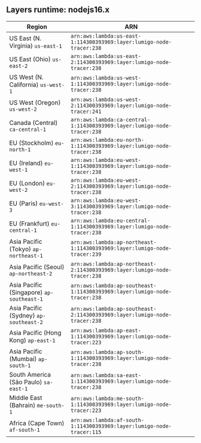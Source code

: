 Layers runtime: nodejs16.x
----
| Region | ARN |
| --- | --- |
|US East (N. Virginia)  `us-east-1`|`arn:aws:lambda:us-east-1:114300393969:layer:lumigo-node-tracer:238`|
|US East (Ohio)  `us-east-2`|`arn:aws:lambda:us-east-2:114300393969:layer:lumigo-node-tracer:238`|
|US West (N. California)  `us-west-1`|`arn:aws:lambda:us-west-1:114300393969:layer:lumigo-node-tracer:238`|
|US West (Oregon)  `us-west-2`|`arn:aws:lambda:us-west-2:114300393969:layer:lumigo-node-tracer:241`|
|Canada (Central)  `ca-central-1`|`arn:aws:lambda:ca-central-1:114300393969:layer:lumigo-node-tracer:238`|
|EU (Stockholm)  `eu-north-1`|`arn:aws:lambda:eu-north-1:114300393969:layer:lumigo-node-tracer:238`|
|EU (Ireland)  `eu-west-1`|`arn:aws:lambda:eu-west-1:114300393969:layer:lumigo-node-tracer:238`|
|EU (London)  `eu-west-2`|`arn:aws:lambda:eu-west-2:114300393969:layer:lumigo-node-tracer:238`|
|EU (Paris)  `eu-west-3`|`arn:aws:lambda:eu-west-3:114300393969:layer:lumigo-node-tracer:238`|
|EU (Frankfurt)  `eu-central-1`|`arn:aws:lambda:eu-central-1:114300393969:layer:lumigo-node-tracer:238`|
|Asia Pacific (Tokyo)  `ap-northeast-1`|`arn:aws:lambda:ap-northeast-1:114300393969:layer:lumigo-node-tracer:239`|
|Asia Pacific (Seoul)  `ap-northeast-2`|`arn:aws:lambda:ap-northeast-2:114300393969:layer:lumigo-node-tracer:238`|
|Asia Pacific (Singapore)  `ap-southeast-1`|`arn:aws:lambda:ap-southeast-1:114300393969:layer:lumigo-node-tracer:238`|
|Asia Pacific (Sydney)  `ap-southeast-2`|`arn:aws:lambda:ap-southeast-2:114300393969:layer:lumigo-node-tracer:238`|
|Asia Pacific (Hong Kong)  `ap-east-1`|`arn:aws:lambda:ap-east-1:114300393969:layer:lumigo-node-tracer:223`|
|Asia Pacific (Mumbai)  `ap-south-1`|`arn:aws:lambda:ap-south-1:114300393969:layer:lumigo-node-tracer:238`|
|South America (São Paulo)  `sa-east-1`|`arn:aws:lambda:sa-east-1:114300393969:layer:lumigo-node-tracer:238`|
|Middle East (Bahrain)  `me-south-1`|`arn:aws:lambda:me-south-1:114300393969:layer:lumigo-node-tracer:223`|
|Africa (Cape Town)  `af-south-1`|`arn:aws:lambda:af-south-1:114300393969:layer:lumigo-node-tracer:115`|
